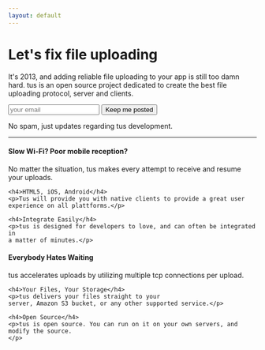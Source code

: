 ```yaml
---
layout: default
---
```


<div class="jumbotron">
  <h1>Let's fix file uploading</h1>
  <p class="lead">
   It's 2013, and adding reliable file uploading to your app is still too
   damn hard.  tus is an open source project dedicated to create the best
   file uploading protocol, server and clients.
  </p>

  <div class="input-append control-group">
    <form action="http://transloadit.us1.list-manage1.com/subscribe/post?u=98e560c614f2baaf47237f500&amp;id=37aafbe5c1" method="post">
      <input name="EMAIL" class="input-xlarge" type="email" placeholder="your email"/>
      <input name="SOURCE" type="hidden" value="tus.io"/>
      <button class="btn btn-success">Keep me posted</button>
    </form>
  </div>

  <p>
  No spam, just updates regarding tus development.
  </p>
</div>

<hr>

<div class="row-fluid marketing">
  <div class="span6">
    <h4>Slow Wi-Fi? Poor mobile reception?</h4>
    <p>No matter the situation, tus makes
    every attempt to receive and resume your uploads.</p>

    <h4>HTML5, iOS, Android</h4>
    <p>Tus will provide you with native clients to provide a great user
    experience on all plattforms.</p>

    <h4>Integrate Easily</h4>
    <p>tus is designed for developers to love, and can often be integrated in
    a matter of minutes.</p>
  </div>

  <div class="span6">
    <h4>Everybody Hates Waiting</h4>
    <p>tus accelerates uploads by utilizing multiple tcp connections per upload.</p>


    <h4>Your Files, Your Storage</h4>
    <p>tus delivers your files straight to your
    server, Amazon S3 bucket, or any other supported service.</p>

    <h4>Open Source</h4>
    <p>tus is open source. You can run on it on your own servers, and
    modify the source.
    </p>
  </div>
</div>
